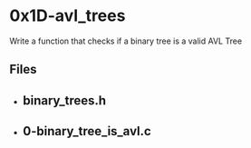 # 0x1D-avl_trees

Write a function that checks if a binary tree is a valid AVL Tree

## Files

- ## binary_trees.h
- ## 0-binary_tree_is_avl.c
